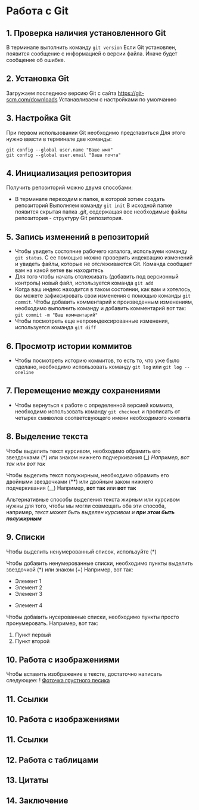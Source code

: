 # Работа с Git
## 1.  Проверка наличия установленного Git
В терминале выполнить команду `git version`
Если Git установлен, появится сообщение с информацией о версии файла. Иначе будет сообщение об ошибке.

## 2. Установка Git
Загружаем последнюю версию Git с сайта https://git-scm.com/downloads
Устанавливаем с настройками по умолчанию

## 3. Настройка Git
При первом использовании Git необходимо представиться
Для этого нужно ввести в терминале две команды:
```
git config --global user.name "Ваше имя"
git config --global user.email "Ваша почта"
```
## 4. Инициализация репозитория
Получить репозиторий можно двумя способами:
* В терминале переходим к папке, в которой хотим создать репозиторий
Выполняем команду `git init`
В исходной папке появится скрытая папка *.git*, содержащая все необходимые файлы репозитория - структуру Git репозитория.

## 5. Запись изменений в репозиторий
* Чтобы увидеть состояние рабочего каталога, используем команду `git status`. С ее помощью можно проверить индексацию изменений и увидеть файлы, которые не отслеживаются Git.  Команда сообщает вам на какой ветке вы находитесь
* Для того чтобы начать отслеживать (добавить под версионный контроль) новый файл, используется команда `git add`
* Когда ваш индекс находится в таком состоянии, как вам и хотелось, вы можете зафиксировать свои изменения с помощью команды `git commit`. Чтобы добавить комментарий к произведенным изменениям, необходимо выполнить команду и добавить комментарий вот так: `git commit -m "Ваш комментарий"`
* Чтобы посмотреть еще непроиндексированные изменения, используется команда `git diff`

## 6. Просмотр истории коммитов
* Чтобы посмотреть историю коммитов, то есть то, что уже было сделано, необходимо использовать команду `git log` или `git log --oneline`

## 7. Перемещение между сохранениями
* Чтобы вернуться к работе с определенной версией коммита, необходимо использовать команду `git checkout` и прописать от четырех смиволов соответсвующего имени необходимого коммита

## 8. Выделение текста

Чтобы выделить текст курсивом, необходимо обрамить его звездочками (*) или знаком нижнего подчеркивания (_) *Например, вот так* или _вот так_

Чтобы выделить текст полужирным, необходимо обрамить его двойными звездочками (**) или двойным заком нижнего подчеркивания (__) Например, **вот так** или __вот так__

Альтернативные способы выделения текста жирным или курсивом нужны для того, чтобы мы могли совмещать оба эти способа, например, _текст может быть выделен курсивом и **при этом быть полужирным**_

## 9. Списки
Чтобы выделить ненумерованный список, используйте (*)

Чтобы добавить ненумерованные списки, необходимо пункты выделить звездочкой (*) или знаком (+) Например, вот так:
* Элемент 1
* Элемент 2
* Элемент 3
+ Элемент 4

Чтобы добавить нусерованные списки, необходимо пункты просто пронумеровать. Например, вот так:
1. Пункт первый
2. Пункт второй

## 10. Работа с изображениями

Чтобы вставить изображение в тексте, достаточно написать следующее: ! [Фоточка грустного песика](sadDog.jpg)

## 11. Ссылки

## 10. Работа с изображениями

## 11. Ссылки

## 12. Работа с таблицами

## 13. Цитаты

## 14. Заключение
